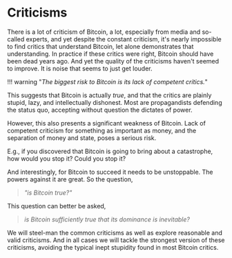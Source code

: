 # Criticisms

There is a lot of criticism of Bitcoin,
 a lot,
 especially from media and so-called experts,
 and yet despite the constant criticism, 
 it's nearly impossible 
 to find critics that understand
 Bitcoin, let alone demonstrates
 that understanding.
In practice if these critics were right,
 Bitcoin should have been dead years ago.
And yet the quality of the criticisms haven't
 seemed to improve.
It is noise that seems to just get louder.



!!! warning "*The biggest risk to Bitcoin is its lack of competent crítics.*"

This suggests that Bitcoin is actually *true*,
 and that the critics are plainly stupid,
 lazy, and intellectually dishonest. 
Most are propagandists defending the status quo,
 accepting without question the dictates of power.

However,
 this also presents a significant weakness of
 Bitcoin. Lack of competent criticism for 
 something as important as money, and the 
 separation of money and state, poses a serious
 risk. 

E.g., if you discovered that Bitcoin is 
 going to bring about a catastrophe, 
 how would you stop it?
 Could you stop it?
 
And interestingly, for Bitcoin to succeed
 it needs to be unstoppable. The powers
 against it are great. So the question, 

> *"is Bitcoin true?"*

This question can better be asked,

> *is Bitcoin 
 sufficiently true that its
 dominance is inevitable?*

We will steel-man the
 common criticisms as well as explore
 reasonable and valid criticisms.
And in all cases we will tackle the strongest
 version of these criticisms,
 avoiding the typical inept stupidity
 found in most Bitcoin critics.



